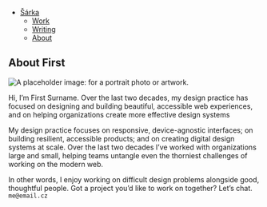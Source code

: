 - [Šárka](./)
    - [Work](work/index.md)
    - [Writing](writing/index.md)
    - [About](about.md)

## About First

![A placeholder image: for a portrait photo or artwork.](img/about-portrait.jpg)

Hi, I’m First Surname. Over the last two decades, my design practice has focused on designing and building beautiful, accessible web experiences, and on helping organizations create more effective design systems

My design practice focuses on responsive, device-agnostic interfaces; on building resilient, accessible products; and on creating digital design systems at scale. Over the last two decades I’ve worked with organizations large and small, helping teams untangle even the thorniest challenges of working on the modern web.

In other words, I enjoy working on difficult design problems alongside good, thoughtful people. Got a project you’d like to work on together? Let’s chat. `me@email.cz`
